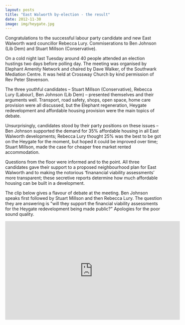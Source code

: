 ```yaml
---
layout: posts
title: "East Walworth by-election - the result"
date: 2012-11-30
image: img/heygate.jpg
---
```

Congratulations to the successful labour party candidate and new East Walworth ward councillor Rebecca Lury. Commiserations to Ben Johnson (Lib Dem) and Stuart Millson (Conservative). 

On a cold night last Tuesday around 40 people attended an election hustings two days before polling day. The meeting was organised by Elephant Amenity Network and chaired by Dave Walker, of the Southwark Mediation Centre.  It was held at Crossway Church by kind permission of Rev Peter Stevenson.

The three youthful candidates – Stuart Millson (Conservative), Rebecca Lury (Labour), Ben Johnson (Lib Dem) – presented themselves and their arguments well.  Transport, road safety, shops, open space, home care provision were all discussed, but the Elephant regeneration, Heygate redevelopment and affordable housing provision were the main topics of debate.

Unsurprisingly, candidates stood by their party positions on these issues – Ben Johnson supported the demand for 35% affordable housing in all East Walworth developments; Rebecca Lury thought 25% was the best to be got on the Heygate for the moment, but hoped it could be improved over time; Stuart Millson, made the case for cheaper free market rented accommodation.
 
Questions from the floor were informed and to the point.  All three candidates gave their support to a proposed neighbourhood plan for East Walworth and to making the notorious ‘finanancial viability assessments’ more transparent;  these secretive reports determine how much affordable housing can be built in a development.
 
The clip below gives a flavour of debate at the meeting. Ben Johnson speaks first followed by Stuart Millson and then Rebecca Lury. The question they are answering is "will they support the financial viability assessments for the Heygate redevelopment being made public?"
Apologies for the poor sound quality. 

<iframe width="560" height="315" src="https://www.youtube.com/embed/q767lVqzYtE" frameborder="0" allowfullscreen></iframe>
